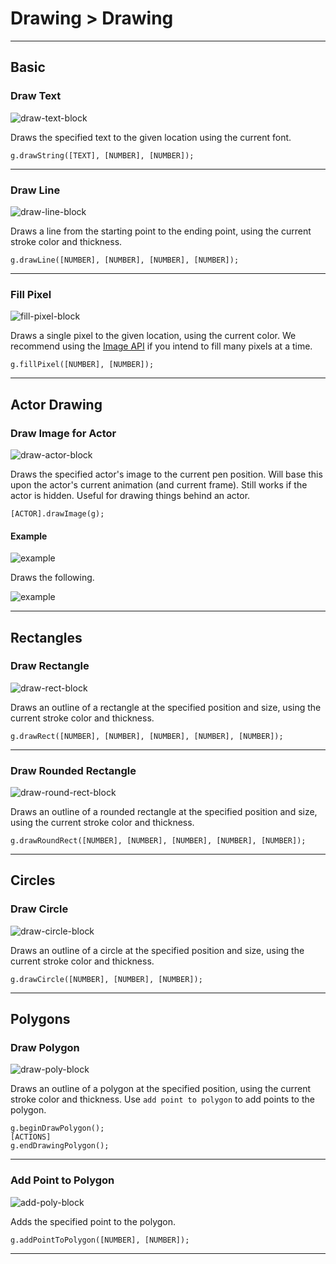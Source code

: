 # Drawing > Drawing

***

## Basic

### Draw Text

![draw-text-block](http://static.stencyl.com/pedia2/block-images/9%20-%20Drawing/0%20-%20Drawing/draw-text.png)

Draws the specified text to the given location using the current font.

```
g.drawString([TEXT], [NUMBER], [NUMBER]);
```

***

### Draw Line

![draw-line-block](http://static.stencyl.com/pedia2/block-images/9%20-%20Drawing/0%20-%20Drawing/draw-line.png)

Draws a line from the starting point to the ending point, using the current stroke color and thickness.

```
g.drawLine([NUMBER], [NUMBER], [NUMBER], [NUMBER]);
```

***

### Fill Pixel

![fill-pixel-block](http://static.stencyl.com/pedia2/block-images/9%20-%20Drawing/0%20-%20Drawing/draw-pixel.png)

Draws a single pixel to the given location, using the current color. We recommend using the [Image API](http://www.stencyl.com/help/view/image-api) if you intend to fill many pixels at a time.

```
g.fillPixel([NUMBER], [NUMBER]);
```

***

## Actor Drawing

### Draw Image for Actor

![draw-actor-block](http://static.stencyl.com/pedia2/block-images/9%20-%20Drawing/0%20-%20Drawing/draw-image-actor.png)

Draws the specified actor's image to the current pen position. Will base this upon the actor's current animation (and current frame). Still works if the actor is hidden. Useful for drawing things behind an actor.

```
[ACTOR].drawImage(g);
```

#### Example

![example](http://static.stencyl.com/pedia2/blocks/drawing/drawing/actor_example.png)

Draws the following.

![example](http://static.stencyl.com/pedia2/blocks/drawing/drawing/actor_example2.png)

***

## Rectangles

### Draw Rectangle

![draw-rect-block](http://static.stencyl.com/pedia2/block-images/9%20-%20Drawing/0%20-%20Drawing/drawfill-rect.png)

Draws an outline of a rectangle at the specified position and size, using the current stroke color and thickness.

```
g.drawRect([NUMBER], [NUMBER], [NUMBER], [NUMBER], [NUMBER]);
```

***

### Draw Rounded Rectangle

![draw-round-rect-block](http://static.stencyl.com/pedia2/block-images/9%20-%20Drawing/0%20-%20Drawing/drawfill-roundrect.png)

Draws an outline of a rounded rectangle at the specified position and size, using the current stroke color and thickness.

```
g.drawRoundRect([NUMBER], [NUMBER], [NUMBER], [NUMBER], [NUMBER]);
```

***

## Circles

### Draw Circle

![draw-circle-block](http://static.stencyl.com/pedia2/block-images/9%20-%20Drawing/0%20-%20Drawing/drawfill-circle.png)

Draws an outline of a circle at the specified position and size, using the current stroke color and thickness.

```
g.drawCircle([NUMBER], [NUMBER], [NUMBER]);
```

***

## Polygons

### Draw Polygon

![draw-poly-block](http://static.stencyl.com/pedia2/block-images/9%20-%20Drawing/0%20-%20Drawing/drawfill-poly.png)

Draws an outline of a polygon at the specified position, using the current stroke color and thickness. Use `add point to polygon` to add points to the polygon.

```
g.beginDrawPolygon();
[ACTIONS]
g.endDrawingPolygon();
```

***

### Add Point to Polygon

![add-poly-block](http://static.stencyl.com/pedia2/block-images/9%20-%20Drawing/0%20-%20Drawing/add-to-poly.png)

Adds the specified point to the polygon.

```
g.addPointToPolygon([NUMBER], [NUMBER]);
```

***
